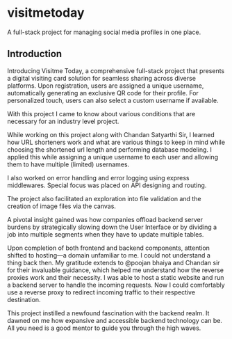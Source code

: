 # visitmetoday
A full-stack project for managing social media profiles in one place.

## Introduction
Introducing Visitme Today, a comprehensive full-stack project that presents a digital visiting card solution for seamless sharing across diverse platforms.
Upon registration, users are assigned a unique username, automatically generating an exclusive QR code for their profile. For personalized touch, users can also select a custom username if available.

With this project I came to know about various conditions that are necessary for an industry level project.


While working on this project along with Chandan Satyarthi Sir, I learned how URL shorteners work and what are various things to keep in mind while choosing the shortened url length and performing database modeling. I applied this while assigning a unique username to each user and allowing them to have multiple (limited) usernames.

I also worked on error handling and error logging using express middlewares. 
Special focus was placed on API designing and routing.

The project also facilitated an exploration into file validation and the creation of image files via the canvas.

A pivotal insight gained was how companies offload backend server burdens by strategically slowing down the User Interface or by dividing a job into multiple segments when they have to update multiple tables.

Upon completion of both frontend and backend components, attention shifted to hosting—a domain unfamiliar to me.
I could not understand a thing back then. My gratitude extends to @poojan bhaiya and Chandan sir for their invaluable guidance, which helped me understand how the reverse proxies work and their necessity. I was able to host a static website and run a backend server to handle the incoming requests. Now I could comfortably use a reverse proxy to redirect incoming traffic to their respective destination.



This project instilled a newfound fascination with the backend realm. It dawned on me how expansive and accessible backend technology can be. All you need is a good mentor to guide you through the high waves.

